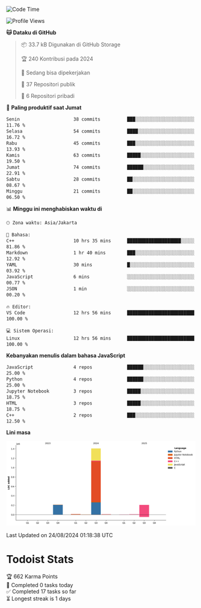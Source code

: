 <!--START_SECTION:waka-->
![Code Time](http://img.shields.io/badge/Code%20Time-22%20hrs%2011%20mins-blue)

![Profile Views](http://img.shields.io/badge/Profil%20dilihat-673-blue)

**🐱 Dataku di GitHub** 

> 📦 33.7 kB Digunakan di GitHub Storage 
 > 
> 🏆 240 Kontribusi pada 2024
 > 
> 💼 Sedang bisa dipekerjakan
 > 
> 📜 37 Repositori publik 
 > 
> 🔑 6 Repositori pribadi 
 > 
📅 **Paling produktif saat Jumat** 

```text
Senin                    38 commits          ███░░░░░░░░░░░░░░░░░░░░░░   11.76 % 
Selasa                   54 commits          ████░░░░░░░░░░░░░░░░░░░░░   16.72 % 
Rabu                     45 commits          ███░░░░░░░░░░░░░░░░░░░░░░   13.93 % 
Kamis                    63 commits          █████░░░░░░░░░░░░░░░░░░░░   19.50 % 
Jumat                    74 commits          ██████░░░░░░░░░░░░░░░░░░░   22.91 % 
Sabtu                    28 commits          ██░░░░░░░░░░░░░░░░░░░░░░░   08.67 % 
Minggu                   21 commits          ██░░░░░░░░░░░░░░░░░░░░░░░   06.50 % 
```


📊 **Minggu ini menghabiskan waktu di** 

```text
🕑︎ Zona waktu: Asia/Jakarta

💬 Bahasa: 
C++                      10 hrs 35 mins      ████████████████████░░░░░   81.86 % 
Markdown                 1 hr 40 mins        ███░░░░░░░░░░░░░░░░░░░░░░   12.92 % 
YAML                     30 mins             █░░░░░░░░░░░░░░░░░░░░░░░░   03.92 % 
JavaScript               6 mins              ░░░░░░░░░░░░░░░░░░░░░░░░░   00.77 % 
JSON                     1 min               ░░░░░░░░░░░░░░░░░░░░░░░░░   00.20 % 

🔥 Editor: 
VS Code                  12 hrs 56 mins      █████████████████████████   100.00 % 

💻 Sistem Operasi: 
Linux                    12 hrs 56 mins      █████████████████████████   100.00 % 
```

**Kebanyakan menulis dalam bahasa JavaScript** 

```text
JavaScript               4 repos             ██████░░░░░░░░░░░░░░░░░░░   25.00 % 
Python                   4 repos             ██████░░░░░░░░░░░░░░░░░░░   25.00 % 
Jupyter Notebook         3 repos             █████░░░░░░░░░░░░░░░░░░░░   18.75 % 
HTML                     3 repos             █████░░░░░░░░░░░░░░░░░░░░   18.75 % 
C++                      2 repos             ███░░░░░░░░░░░░░░░░░░░░░░   12.50 % 
```



**Lini masa**

![Lines of Code chart](https://raw.githubusercontent.com/yusuf601/yusuf601/main/assets/bar_graph.png)


 Last Updated on 24/08/2024 01:18:38 UTC
<!--END_SECTION:waka-->
# Todoist Stats

<!-- TODO-IST:START -->
🏆  662 Karma Points           
🌸  Completed 0 tasks today           
✅  Completed 17 tasks so far           
⏳  Longest streak is 1 days
<!-- TODO-IST:END -->
